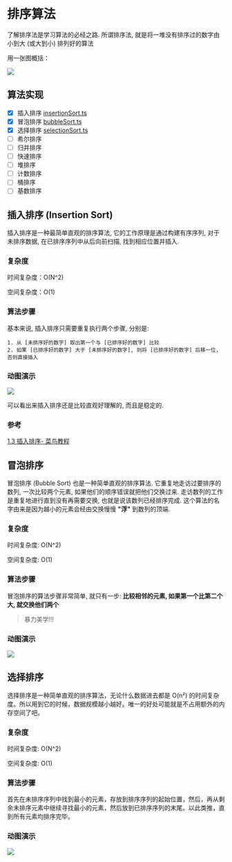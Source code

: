 # 排序算法

了解排序法是学习算法的必经之路. 所谓排序法, 就是将一堆没有排序过的数字由小到大 (或大到小) 排列好的算法

用一张图概括：

![](http://filebed.xxlsjfx.com/osx/1666274790570.png1666274790533.png)

## 算法实现

- [x] 插入排序 [insertionSort.ts](./insertionSort.ts)
- [x] 冒泡排序 [bubbleSort.ts](./bubbleSort.ts)
- [x] 选择排序 [selectionSort.ts](./selectionSort.ts)
- [ ] 希尔排序
- [ ] 归并排序
- [ ] 快速排序
- [ ] 堆排序
- [ ] 计数排序
- [ ] 桶排序
- [ ] 基数排序

## 插入排序 (Insertion Sort)

插入排序是一种最简单直观的排序算法, 它的工作原理是通过构建有序序列, 对于未排序数据, 在已排序序列中从后向前扫描, 找到相应位置并插入.

### 复杂度

时间复杂度：O(N^2)

空间复杂度：O(1)

### 算法步骤

基本来说, 插入排序只需要重复执行两个步骤, 分别是:

    1. 从 [未排序好的数字] 取出第一个与 [已排序好的数字] 比较
    2. 如果 [已排序好的数字] 大于 [未排序好的数字], 则将 [已排序好的数字] 后移一位, 否则直接插入

### 动图演示

![](http://filebed.xxlsjfx.com/osx/1666274640047.gifbubbleSort.gif)

可以看出来插入排序还是比较直观好理解的, 而且是稳定的.

### 参考

[1.3 插入排序- 菜鸟教程](https://www.runoob.com/w3cnote/insertion-sort.html)

## 冒泡排序

冒泡排序 (Bubble Sort) 也是一种简单直观的排序算法. 它重复地走访过要排序的数列, 一次比较两个元素, 如果他们的顺序错误就把他们交换过来. 走访数列的工作是重复地进行直到没有再需要交换, 也就是说该数列已经排序完成. 这个算法的名字由来是因为越小的元素会经由交换慢慢 **"浮"** 到数列的顶端.

### 复杂度

时间复杂度: O(N^2)

空间复杂度: O(1)

### 算法步骤

冒泡排序的算法步骤非常简单, 就只有一步: **比较相邻的元素, 如果第一个比第二个大, 就交换他们两个**

> 暴力美学!!!

### 动图演示

![](http://filebed.xxlsjfx.com/osx/1666274640047.gifbubbleSort.gif)

## 选择排序

选择排序是一种简单直观的排序算法，无论什么数据进去都是 O(n²) 的时间复杂度。所以用到它的时候，数据规模越小越好。唯一的好处可能就是不占用额外的内存空间了吧。

### 复杂度

时间复杂度: O(N^2)

空间复杂度: O(1)

### 算法步骤

首先在未排序序列中找到最小的元素，存放到排序序列的起始位置，然后，再从剩余未排序元素中继续寻找最小的元素，然后放到已排序序列的末尾。以此类推，直到所有元素均排序完毕。

### 动图演示

![](http://filebed.xxlsjfx.com/win/2022-10-31-1667193264604.gif)
